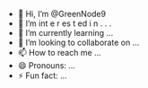 - 👋 Hi, I’m @GreenNode9
-  👀 I’m  int e     r      es  t ed i n   .   . .      
- 🌱 I’m currently learning  ...        
- 💞️ I’m looking to collaborate on ...  
- 📫 How to reach me ...
- 😄 Pronouns: ...
- ⚡ Fun fact: ...

<!---
GreenNode9/GreenNode9 is a ✨ special ✨ repository because its `README.md` (this file) appears on your GitHub profile.
You can click the Preview link to take a look at your changes.
--->
